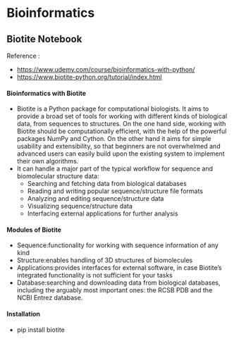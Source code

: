 # Bioinformatics

## Biotite Notebook

Reference : 
+ https://www.udemy.com/course/bioinformatics-with-python/
+ https://www.biotite-python.org/tutorial/index.html

#### Bioinformatics with Biotite

+ Biotite is a Python package for computational biologists. It aims to provide a broad set of tools for working with different kinds of biological data, from sequences to structures. On the one hand side, working with Biotite should be computationally efficient, with the help of the powerful packages NumPy and Cython. On the other hand it aims for simple usability and extensibility, so that beginners are not overwhelmed and advanced users can easily build upon the existing system to implement their own algorithms.
+ It can handle a major part of the typical workflow for sequence and biomolecular structure data:
    - Searching and fetching data from biological databases
    - Reading and writing popular sequence/structure file formats
    - Analyzing and editing sequence/structure data
    - Visualizing sequence/structure data
    - Interfacing external applications for further analysis


    
#### Modules of Biotite
+ Sequence:functionality for working with sequence information of any kind
+ Structure:enables handling of 3D structures of biomolecules
+ Applications:provides interfaces for external software, in case Biotite’s integrated functionality is not sufficient for your tasks
+ Database:searching and downloading data from biological databases, including the arguably most important ones: the RCSB PDB and the NCBI Entrez database.

#### Installation
+ pip install biotite